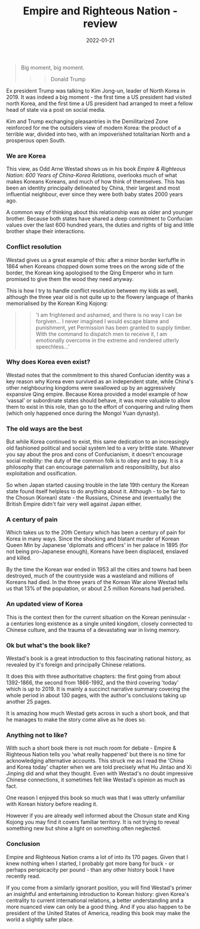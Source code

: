 ﻿---
layout: layouts/bookreview.njk

tags:
  - post
  - review

title: Empire and Righteous Nation - review
review_book_main_title: Empire and Righteous Nation
review_book_sub_title: 600 Years of China-Korea Relations
review_book_author: Odd Arne Westad
review_book_author_surname: Westad
review_book_image_url: https://res.cloudinary.com/ds2o5ecdw/image/upload/acovers/0674238214.02._SCL_.jpg
review_book_image_small_url: https://res.cloudinary.com/ds2o5ecdw/image/upload/acovers/0674238214.02._SCM_.jpg
review_publication_date: 2021-01-29
review_publisher: Harvard University Press
review_pages: 173
review_ISBN13: 978-0674238213
review_book_tags:
  - [Asia]
  - [Contemporary, Late Modern, Early Modern]
  - [Political]
  - [Korea, China]
review_podcasts:
  - [https://www.listennotes.com/e/5e36605226da41ea8f3d608abed1ba18, New Books Network, Odd Arne Westad ‘Empire and Righteous Nation 600 Years of China-Korea Relations‘ (Harvard UP 2021)]
shopping_links:
  - [https://www.amazon.co.uk/Empire-Righteous-Nation-China-Korea-Reischauer/dp/0674238214/, Amazon UK, Amazon UK book link]
  - [https://www.amazon.com/Empire-Righteous-Nation-China-Korea-Reischauer/dp/0674238214/, Amazon US, Amazon US book link]
post_author: Anthony Webb
date: 2022-01-21
review_rating: ★★★★☆
permalink: '/2022/01/21/empire-and-righteous-nation/'
review_summary: '<p>Empire and Righteous Nation crams a lot of into its 170 pages: it is an insightful and entertaining primer on Korean history over the last 600 years.</p><p>Those already well informed about the Chosun state and King Kojong may find it covers familiar territory. But if you are a relative newcomer you will get a much better appreciation of Korean history and identity.</p>'
---
>Big moment, big moment.
>>>
>>>Donald Trump

Ex president Trump was talking to Kim Jong-un, leader of North Korea in 2019. It was indeed a big moment - the first time a US president had visited north Korea, and the first time a US president had arranged to meet a fellow head of state via a post on social media.

Kim and Trump exchanging pleasantries in the Demilitarized Zone reinforced for me the outsiders view of modern Korea: the product of a terrible war, divided into two, with an impoverished totalitarian North and a prosperous open South.

### We are Korea

This view, as Odd Arne Westad shows us in his book *Empire & Righteous Nation: 600 Years of China-Korea Relations*, overlooks much of what makes Koreans Koreans, and much of how think of themselves. This has been an identity principally delineated by China, their largest and most influential neighbour, ever since they were both baby states 2000 years ago.

A common way of thinking about this relationship was as older and younger brother. Because both states have shared a deep commitment to Confucian values over the last 600 hundred years, the duties and rights of big and little brother shape their interactions.

### Conflict resolution

Westad gives us a great example of this: after a minor border kerfuffle in 1864 when Koreans chopped down some trees on the wrong side of the border, the Korean king apologised to the Qing Emperor who in turn promised to give them the wood they need anyway.

This is how I try to handle conflict resolution between my kids as well, although the three year old is not quite up to the flowery language of thanks memorialised by the Korean King Kojong:

>>'I am frightened and ashamed, and there is no way I can be forgiven... I never imagined I would escape blame and punishment, yet Permission has been granted to supply timber. With the command to dispatch men to receive it, I am emotionally overcome in the extreme and rendered utterly speechless...'

### Why does Korea even exist?

Westad notes that the commitment to this shared Confucian identity was a key reason why Korea even survived as an independent state, while China's other neighbouring kingdoms were swallowed up by an aggressively expansive Qing empire. Because Korea provided a model example of how 'vassal' or subordinate states should behave, it was more valuable to allow them to exist in this role, than go to the effort of conquering and ruling them (which only happened once during the Mongol Yuan dynasty).

### The old ways are the best

But while Korea continued to exist, this same dedication to an increasingly old fashioned political and social system led to a very brittle state. Whatever you say about the pros and cons of Confucianism, it doesn't encourage social mobility: the duty of the common folk is to obey and to pay. It is a philosophy that can encourage paternalism and responsibility, but also exploitation and ossification.

So when Japan started causing trouble in the late 19th century the Korean state found itself helpless to do anything about it. Although - to be fair to the Chosun (Korean) state - the Russians, Chinese and (eventually) the British Empire didn't fair very well against Japan either.

### A century of pain

Which takes us to the 20th Century which has been a century of pain for Korea in many ways. Since the shocking and blatant murder of Korean Queen Min by Japanese 'diplomats and officers' in her palace in 1895 (for not being pro-Japanese enough), Koreans have been displaced, enslaved and killed.

By the time the Korean war ended in 1953 all the cities and towns had been destroyed, much of the countryside was a wasteland and millions of Koreans had died. In the three years of the Korean War alone Westad tells us that 13% of the population, or about 2.5 million Koreans had perished.

### An updated view of Korea

This is the context then for the current situation on the Korean peninsular - a centuries long existence as a single united kingdom, closely connected to Chinese culture, and the trauma of a devastating war in living memory.

### Ok but what's the book like?

Westad's book is a great introduction to this fascinating national history, as revealed by it's foreign and principally Chinese relations.

It does this with three authoritative chapters: the first going from about 1392-1866, the second from 1866-1992, and the third covering 'today' which is up to 2019. It is mainly a succinct narrative summary covering the whole period in about 130 pages, with the author's conclusions taking up another 25 pages.

It is amazing how much Westad gets across in such a short book, and that he manages to make the story come alive as he does so.

### Anything not to like?

With such a short book there is not much room for debate - Empire & Righteous Nation tells you 'what really happened' but there is no time for acknowledging alternative accounts. This struck me as I read the 'China and Korea today' chapter when we are told precisely what Hu Jintao and Xi Jinping did and what they thought. Even with Westad's no doubt impressive Chinese connections, it sometimes felt like Westad's opinion as much as fact.

One reason I enjoyed this book so much was that I was utterly unfamiliar with Korean history before reading it.

However if you are already well informed about the Chosun state and King Kojong you may find it covers familiar territory. It is not trying to reveal something new but shine a light on something often neglected.

### Conclusion

Empire and Righteous Nation crams a lot of into its 170 pages. Given that I knew nothing when I started, I probably got more bang for buck - or perhaps perspicacity per pound - than any other history book I have recently read.

If you come from a similarly ignorant position, you will find Westad's primer an insightful and entertaining introduction to Korean history: given Korea's centrality to current international relations, a better understanding and a more nuanced view can only be a good thing. And if you also happen to be president of the United States of America, reading this book may make the world a slightly safer place.